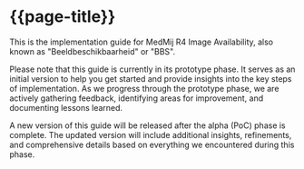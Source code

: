 # {{page-title}}

This is the implementation guide for MedMij R4 Image Availability, also known as "Beeldbeschikbaarheid" or "BBS". 

Please note that this guide is currently in its prototype phase. It serves as an initial version to help you get started and provide insights into the key steps of implementation. As we progress through the prototype phase, we are actively gathering feedback, identifying areas for improvement, and documenting lessons learned.

A new version of this guide will be released after the alpha (PoC) phase is complete. The updated version will include additional insights, refinements, and comprehensive details based on everything we encountered during this phase.